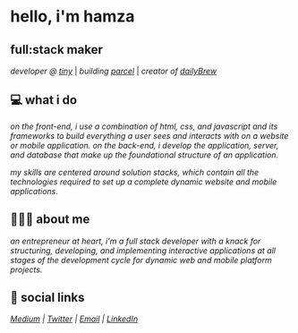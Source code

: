 # hello, i'm hamza

## full:stack maker

*developer @ [tiny](https://www.tinycapital.com/)* | *building [parcel](https://getparcel.in/)* | *creator of [dailyBrew](https://app.dailybrew.co/)*

## 💻 what i do ##
*on the front-end, i use a combination of html, css, and javascript and its frameworks to build everything a user sees and interacts with on a website or mobile application. on the back-end, i develop the application, server, and database that make up the foundational structure of an application.*  

*my skills are centered around solution stacks, which contain all the technologies required to set up a complete dynamic website and mobile applications.*

## 🧑🏻‍💻 about me ##
*an entrepreneur at heart, i'm a full stack developer with a knack for structuring, developing, and implementing interactive applications at all stages of the development cycle for dynamic web and mobile platform projects.*

## 🔗 social links
*[Medium](https://medium.com/@heytherehamza) | [Twitter](https://twitter.com/heytherehamza) | [Email](mailto:heytherehamza+fromgithub@gmail.com) | [LinkedIn](https://www.linkedin.com/in/heytherehamza/)*

